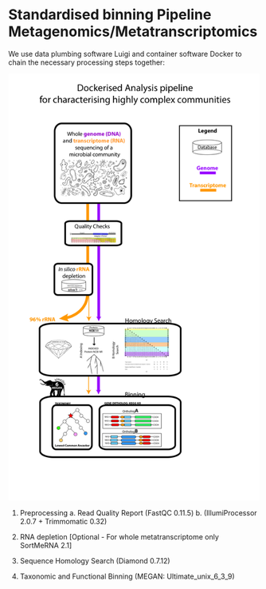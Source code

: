 # Standardised binning Pipeline Metagenomics/Metatranscriptomics

We use data plumbing software Luigi and container software Docker to chain the necessary processing steps together:

![workflow](/img/workflow_pipeline.png)

1. Preprocessing 
	a. Read Quality Report (FastQC 0.11.5)
	b. (IllumiProcessor 2.0.7 + Trimmomatic 0.32)

2. RNA depletion [Optional - For whole metatranscriptome only SortMeRNA 2.1]

3. Sequence Homology Search (Diamond 0.7.12)

4. Taxonomic and Functional Binning (MEGAN: Ultimate_unix_6_3_9)
